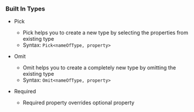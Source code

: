 ### Built In Types

-   Pick

    -   Pick helps you to create a new type by selecting the properties from existing type
    -   Syntax: `Pick<nameOfType, property>`

-   Omit
    -   Omit helps you to create a completely new type by omitting the existing type
    -   Syntax: `Omit<nameOfType, property>`
-   Required
    -   Required property overrides optional property
